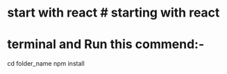 # start with react # starting with react

# terminal and Run this commend:-
cd folder_name
npm install